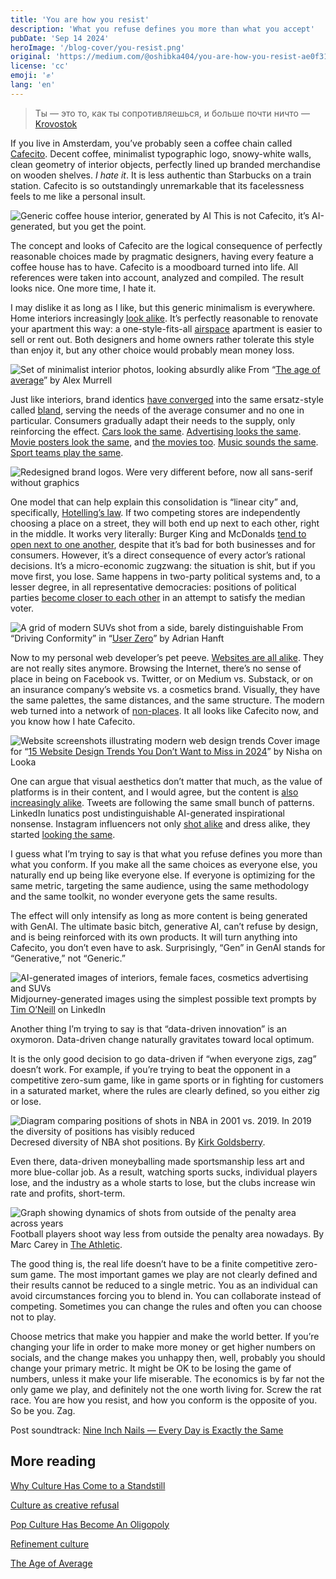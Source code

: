 ```yaml
---
title: 'You are how you resist'
description: 'What you refuse defines you more than what you accept'
pubDate: 'Sep 14 2024'
heroImage: '/blog-cover/you-resist.png'
original: 'https://medium.com/@oshibka404/you-are-how-you-resist-ae0f31650377'
license: 'cc'
emoji: '✊'
lang: 'en'
---
```


> Ты — это то, как ты сопротивляешься, и больше почти ничто
> — [Krovostok](https://genius.com/Krovostok-being-bad-lyrics)

If you live in Amsterdam, you’ve probably seen a coffee chain called [Cafecito](https://cafecito.nl/). Decent coffee, minimalist typographic logo, snowy-white walls, clean geometry of interior objects, perfectly lined up branded merchandise on wooden shelves. _I hate it_. It is less authentic than Starbucks on a train station. Cafecito is so outstandingly unremarkable that its facelessness feels to me like a personal insult.

![Generic coffee house interior, generated by AI](../../blog-images/you-resist-1.webp)
This is not Cafecito, it’s AI-generated, but you get the point.

The concept and looks of Cafecito are the logical consequence of perfectly reasonable choices made by pragmatic designers, having every feature a coffee house has to have. Cafecito is a moodboard turned into life. All references were taken into account, analyzed and compiled. The result looks nice. One more time, I hate it.

I may dislike it as long as I like, but this generic minimalism is everywhere. Home interiors increasingly [look alike](https://www.instagram.com/fundamakeovers/). It’s perfectly reasonable to renovate your apartment this way: a one-style-fits-all [airspace](https://www.theguardian.com/commentisfree/2016/aug/06/hipster-aesthetic-taking-over-world) apartment is easier to sell or rent out. Both designers and home owners rather tolerate this style than enjoy it, but any other choice would probably mean money loss.

![Set of minimalist interior photos, looking absurdly alike](../../blog-images/you-resist-1.webp)
From “[The age of average](https://www.alexmurrell.co.uk/articles/the-age-of-average)” by Alex Murrell

Just like interiors, brand identics [have converged](https://www.bloomberg.com/opinion/articles/2020-09-07/welcome-to-your-bland-new-world-of-consumer-capitalism) into the same ersatz-style called [bland](https://www.bloomberg.com/opinion/articles/2020-09-07/welcome-to-your-bland-new-world-of-consumer-capitalism), serving the needs of the average consumer and no one in particular. Consumers gradually adapt their needs to the supply, only reinforcing the effect. [Cars look the same](https://www.roadandtrack.com/car-culture/a36715409/why-does-every-new-car-look-like-every-other-new-car/). [Advertising looks the same](https://eyeondesign.aiga.org/all-advertising-looks-the-same-these-days-blame-the-moodboard/). [Movie posters look the same](https://www.boredpanda.com/movie-poster-cliches/?utm_source=google&utm_medium=organic&utm_campaign=organic), and [the movies too](https://www.experimental-history.com/p/pop-culture-has-become-an-oligopoly). [Music sounds the same](https://towardsdatascience.com/hot-or-not-analyzing-60-years-of-billboard-hot-100-data-21e1a02cf304). [Sport teams play the same](https://www.theatlantic.com/newsletters/archive/2022/10/sabermetrics-analytics-ruined-baseball-sports-music-film/671924/).

![Redesigned brand logos. Were very different before, now all sans-serif without graphics](../../blog-images/you-resist-logos.jpeg)

One model that can help explain this consolidation is “linear city” and, specifically, [Hotelling’s law](https://en.wikipedia.org/wiki/Hotelling%27s_law). If two competing stores are independently choosing a place on a street, they will both end up next to each other, right in the middle. It works very literally: Burger King and McDonalds [tend to open next to one another](https://mindyourdecisions.com/blog/2012/10/23/why-are-mcdonalds-and-burger-king-usually-located-near-each-other-fast-food-location-game-theory/), despite that it’s bad for both businesses and for consumers. However, it’s a direct consequence of every actor’s rational decisions. It’s a micro-economic zugzwang: the situation is shit, but if you move first, you lose. Same happens in two-party political systems and, to a lesser degree, in all representative democracies: positions of political parties [become closer to each other](https://en.wikipedia.org/wiki/Median_voter_theorem) in an attempt to satisfy the median voter.

![A grid of modern SUVs shot from a side, barely distinguishable](../../blog-images/you-resist-cars.webp)
From “Driving Conformity” in “[User Zero](https://ade3.medium.com/driving-conformity-49ffb2b1ff9f)” by Adrian Hanft

Now to my personal web developer’s pet peeve. [Websites are all alike](https://www.fastcompany.com/90501691/science-confirms-it-web-sites-really-do-all-look-the-same). They are not really sites anymore. Browsing the Internet, there’s no sense of place in being on Facebook vs. Twitter, or on Medium vs. Substack, or on an insurance company’s website vs. a cosmetics brand. Visually, they have the same palettes, the same distances, and the same structure. The modern web turned into a network of [non-places](https://en.wikipedia.org/wiki/Non-place). It all looks like Cafecito now, and you know how I hate Cafecito.

![Website screenshots illustrating modern web design trends](../../blog-images/you-resist-web-trends.jpg)
Cover image for “[15 Website Design Trends You Don’t Want to Miss in 2024](https://looka.com/blog/website-design-trends/)” by Nisha on Looka

One can argue that visual aesthetics don’t matter that much, as the value of platforms is in their content, and I would agree, but the content is [also increasingly alike](https://qz.com/590581/everyone-has-the-same-personality-online). Tweets are following the same small bunch of patterns. LinkedIn lunatics post undistinguishable AI-generated inspirational nonsense. Instagram influencers not only [shot alike](https://www.instagram.com/insta_repeat/) and dress alike, they started [looking the same](https://www.vox.com/the-goods/2020/2/13/21125464/brow-lift-botox-bella-hadid-ariana-grande-kylie-jenner).

I guess what I’m trying to say is that what you refuse defines you more than what you conform. If you make all the same choices as everyone else, you naturally end up being like everyone else. If everyone is optimizing for the same metric, targeting the same audience, using the same methodology and the same toolkit, no wonder everyone gets the same results.

The effect will only intensify as long as more content is being generated with GenAI. The ultimate basic bitch, generative AI, can’t refuse by design, and is being reinforced with its own products. It will turn anything into Cafecito, you don’t even have to ask. Surprisingly, “Gen” in GenAI stands for “Generative,” not “Generic.”

![AI-generated images of interiors, female faces, cosmetics advertising and SUVs](../../blog-images/you-resist-ai-all.png)
Midjourney-generated images using the simplest possible text prompts by [Tim O’Neill](https://www.linkedin.com/posts/timoneill_the-age-of-average-a-great-article-by-activity-7044602177952108544-R5JC/) on LinkedIn

Another thing I’m trying to say is that “data-driven innovation” is an oxymoron. Data-driven change naturally gravitates toward local optimum.

It is the only good decision to go data-driven if “when everyone zigs, zag” doesn’t work. For example, if you’re trying to beat the opponent in a competitive zero-sum game, like in game sports or in fighting for customers in a saturated market, where the rules are clearly defined, so you either zig or lose.

![Diagram comparing positions of shots in NBA in 2001 vs. 2019. In 2019 the diversity of positions has visibly reduced](../../blog-images/you-resist-basketball-shots.jpeg)
Decresed diversity of NBA shot positions. By [Kirk Goldsberry](https://x.com/kirkgoldsberry/status/1217109175894831105/photo/1).

Even there, data-driven moneyballing made sportsmanship less art and more blue-collar job. As a result, watching sports sucks, individual players lose, and the industry as a whole starts to lose, but the clubs increase win rate and profits, short-term.

![Graph showing dynamics of shots from outside of the penalty area across years](../../blog-images/you-resist-football-shots.webp)
Football players shoot way less from outside the penalty area nowadays. By Marc Carey in [The Athletic](https://theathletic.com/3145563/2022/02/24/how-shot-locations-have-changed-in-the-premier-league/).

The good thing is, the real life doesn’t have to be a finite competitive zero-sum game. The most important games we play are not clearly defined and their results cannot be reduced to a single metric. You as an individual can avoid circumstances forcing you to blend in. You can collaborate instead of competing. Sometimes you can change the rules and often you can choose not to play.

Choose metrics that make you happier and make the world better. If you’re changing your life in order to make more money or get higher numbers on socials, and the change makes you unhappy then, well, probably you should change your primary metric. It might be OK to be losing the game of numbers, unless it make your life miserable. The economics is by far not the only game we play, and definitely not the one worth living for. Screw the rat race. You are how you resist, and how you conform is the opposite of you. So be you. Zag.

Post soundtrack: [Nine Inch Nails — Every Day is Exactly the Same](https://www.youtube.com/watch?v=RQoVHqveQ98)

## More reading

[Why Culture Has Come to a Standstill](https://www.nytimes.com/2023/10/10/magazine/stale-culture.html)

[Culture as creative refusal](https://davidgraeber.org/papers/culture-as-creative-refusal/)

[Pop Culture Has Become An Oligopoly](https://www.experimental-history.com/p/pop-culture-has-become-an-oligopoly)

[Refinement culture](https://lindynewsletter.beehiiv.com/p/refinement-culture)

[The Age of Average](https://www.alexmurrell.co.uk/articles/the-age-of-average)
